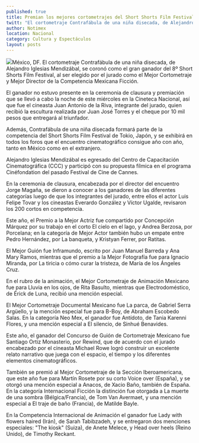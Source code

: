 ```yaml
---
published: true
title: Premian los mejores cortometrajes del Short Shorts Film Festival 2013
twitt: "El cortometraje Contrafábula de una niña disecada, de Alejandro Iglesias Mendizábal, se coronó como el gran ganador."
author: Notimex
location: Nacional
category: Cultura y Espectáculos
layout: posts
---
```


![](http://i.imgur.com/XRTduwJm.jpg)México, DF. El cortometraje Contrafábula de una niña disecada, de Alejandro Iglesias Mendizábal, se coronó como el gran ganador del 8º Short Shorts Film Festival, al ser elegido por el jurado como el Mejor Cortometraje y Mejor Director de la Competencia Mexicana Ficción.

El ganador no estuvo presente en la ceremonia de clausura y premiación que se llevó a cabo la noche de este miércoles en la Cineteca Nacional, así que fue el cineasta Juan Antonio de la Riva, integrante del jurado, quien recibió la escultura realizada por Juan José Torres y el cheque por 10 mil pesos que entregará al triunfador.

Además, Contrafábula de una niña disecada formará parte de la competencia del Short Shorts Film Festival de Tokio, Japón, y se exhibirá en todos los foros que el encuentro cinematográfico consigue año con año, tanto en México como en el extranjero.

Alejandro Iglesias Mendizábal es egresado del Centro de Capacitación Cinematográfica (CCC) y participó con su propuesta fílmica en el programa Cinéfondation del pasado Festival de Cine de Cannes.

En la ceremonia de clausura, encabezada por el director del encuentro Jorge Magaña, se dieron a conocer a los ganadores de las diferentes categorías luego de que los integrantes del jurado, entre ellos el actor Luis Felipe Tovar y los cineastas Everardo González y Víctor Ugalde, revisaron los 200 cortos en competencia.

Este año, el Premio a la Mejor Actriz fue compartido por Concepción Márquez por su trabajo en el corto El cielo en el lago, y Andrea Berzosa, por Porcelana; en la categoría de Mejor Actor también hubo un empate entre Pedro Hernández, por La banqueta, y Kristyan Ferrer, por Ratitas.

El Mejor Guión fue Inframundo, escrito por Juan Manuel Barreda y Ana Mary Ramos, mientras que el premio a la Mejor Fotografía fue para Ignacio Miranda, por La tiricia o cómo curar la tristeza, de María de los Ángeles Cruz.

En el rubro de la animación, el Mejor Cortometraje de Animación Mexicano fue para Lluvia en los ojos, de Rita Basulto, mientras que Electrodoméstico, de Érick de Luna, recibió una mención especial.

El Mejor Cortometraje Documental Mexicano fue La parca, de Gabriel Serra Argüello, y la mención especial fue para B-Boy, de Abraham Escobedo Salas. En la categoría Neo Mex, el ganador fue Antídoto, de Tania Karenni Flores, y una mención especial a El silencio, de Sinhué Benavides.

Este año, el ganador del Concurso de Guión de Cortometraje Mexicano fue Santiago Ortiz Monasterio, por Rewind, que de acuerdo con el jurado encabezado por el cineasta Michael Rowe logró construir un excelente relato narrativo que juega con el espacio, el tiempo y los diferentes elementos cinematográficos.

También se premió al Mejor Cortometraje de la Sección Iberoamericana, que este año fue para Martín Rosete por su corto Voice over (España), y se otorgó una mención especial a Anacos, de Xacio Baño, también de España. En la categoría Internacional Ficción la distinción fue otorgada a La muerte de una sombra (Bélgica/Francia), de Tom Van Avermaet, y una mención especial a El traje de baño (Francia), de Matilde Bayle.

En la Competencia Internacional de Animación el ganador fue Lady with flowers haired (Irán), de Sarah Tabibzadeh, y se entregaron dos menciones especiales: "The kiosk" (Suiza), de Anete Melece, y Head over heels (Reino Unido), de Timothy Reckant.

